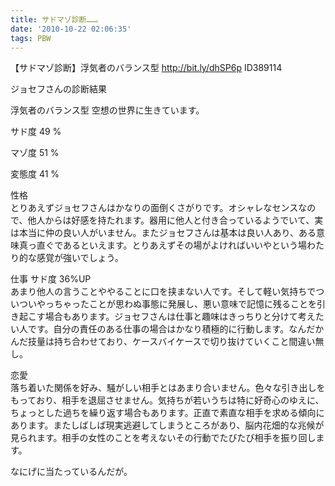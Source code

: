 ```yaml
---
title: サドマゾ診断……。
date: '2010-10-22 02:06:35'
tags: PBW
---
```


【サドマゾ診断】浮気者のバランス型 http://bit.ly/dhSP6p ID389114

ジョセフさんの診断結果

浮気者のバランス型
空想の世界に生きています。

サド度
49 %

マゾ度
51 %

変態度
41 %

性格  
とりあえずジョセフさんはかなりの面倒くさがりです。オシャレなセンスなので、他人からは好感を持たれます。器用に他人と付き合っているようでいて、実は本当に仲の良い人がいません。またジョセフさんは基本は良い人あり、ある意味真っ直ぐであるといえます。とりあえずその場がよければいいやという場わたり的な感覚が強いでしょう。

仕事 サド度 36%UP  
あまり他人の言うことややることに口を挟まない人です。そして軽い気持ちでついついやっちゃったことが思わぬ事態に発展し、悪い意味で記憶に残ることを引き起こす場合もあります。ジョセフさんは仕事と趣味はきっちりと分けて考えたい人です。自分の責任のある仕事の場合はかなり積極的に行動します。なんだかんだ技量は持ち合わせており、ケースバイケースで切り抜けていくこと間違い無し。

恋愛  
落ち着いた関係を好み、騒がしい相手とはあまり合いません。色々な引き出しをもっており、相手を退屈させません。気持ちが若いうちは特に好奇心のゆえに、ちょっとした過ちを繰り返す場合もあります。正直で素直な相手を求める傾向にあります。またしばしば現実逃避してしまうところがあり、脳内花畑的な兆候が見られます。相手の女性のことを考えないその行動でたびたび相手を振り回します。

なにげに当たっているんだが。
